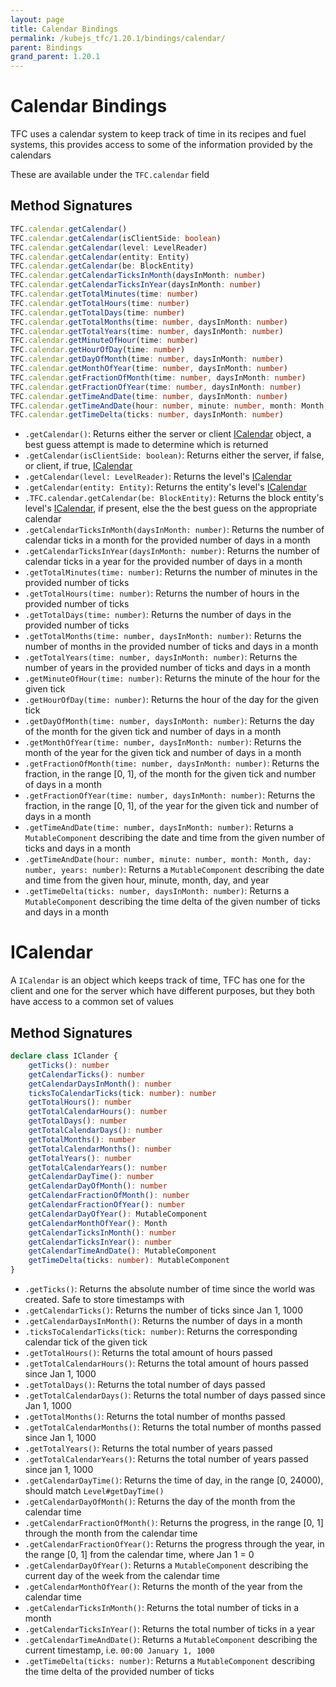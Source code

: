 ```yaml
---
layout: page
title: Calendar Bindings
permalink: /kubejs_tfc/1.20.1/bindings/calendar/
parent: Bindings
grand_parent: 1.20.1
---
```


# Calendar Bindings

TFC uses a calendar system to keep track of time in its recipes and fuel systems, this provides access to some of the information provided by the calendars

These are available under the `TFC.calendar` field

## Method Signatures

```ts
TFC.calendar.getCalendar()
TFC.calendar.getCalendar(isClientSide: boolean)
TFC.calendar.getCalendar(level: LevelReader)
TFC.calendar.getCalendar(entity: Entity)
TFC.calendar.getCalendar(be: BlockEntity)
TFC.calendar.getCalendarTicksInMonth(daysInMonth: number)
TFC.calendar.getCalendarTicksInYear(daysInMonth: number)
TFC.calendar.getTotalMinutes(time: number)
TFC.calendar.getTotalHours(time: number)
TFC.calendar.getTotalDays(time: number)
TFC.calendar.getTotalMonths(time: number, daysInMonth: number)
TFC.calendar.getTotalYears(time: number, daysInMonth: number)
TFC.calendar.getMinuteOfHour(time: number)
TFC.calendar.getHourOfDay(time: number)
TFC.calendar.getDayOfMonth(time: number, daysInMonth: number)
TFC.calendar.getMonthOfYear(time: number, daysInMonth: number)
TFC.calendar.getFractionOfMonth(time: number, daysInMonth: number)
TFC.calendar.getFractionOfYear(time: number, daysInMonth: number)
TFC.calendar.getTimeAndDate(time: number, daysInMonth: number)
TFC.calendar.getTimeAndDate(hour: number, minute: number, month: Month, day: number, years: number)
TFC.calendar.getTimeDelta(ticks: number, daysInMonth: number)
```

- `.getCalendar()`: Returns either the server or client [ICalendar](#icalendar) object, a best guess attempt is made to determine which is returned
- `.getCalendar(isClientSide: boolean)`: Returns either the server, if false, or client, if true, [ICalendar](#icalendar)
- `.getCalendar(level: LevelReader)`: Returns the level's [ICalendar](#icalendar)
- `.getCalendar(entity: Entity)`: Returns the entity's level's [ICalendar](#icalendar)
- `.TFC.calendar.getCalendar(be: BlockEntity)`: Returns the block entity's level's [ICalendar](#icalendar), if present, else the the best guess on the appropriate calendar
- `.getCalendarTicksInMonth(daysInMonth: number)`: Returns the number of calendar ticks in a month for the provided number of days in a month
- `.getCalendarTicksInYear(daysInMonth: number)`: Returns the number of calendar ticks in a year for the provided number of days in a month
- `.getTotalMinutes(time: number)`: Returns the number of minutes in the provided number of ticks
- `.getTotalHours(time: number)`: Returns the number of hours in the provided number of ticks
- `.getTotalDays(time: number)`: Returns the number of days in the provided number of ticks
- `.getTotalMonths(time: number, daysInMonth: number)`: Returns the number of months in the provided number of ticks and days in a month
- `.getTotalYears(time: number, daysInMonth: number)`: Returns the number of years in the provided number of ticks and days in a month
- `.getMinuteOfHour(time: number)`: Returns the minute of the hour for the given tick
- `.getHourOfDay(time: number)`: Returns the hour of the day for the given tick
- `.getDayOfMonth(time: number, daysInMonth: number)`: Returns the day of the month for the given tick and number of days in a month
- `.getMonthOfYear(time: number, daysInMonth: number)`: Returns the month of the year for the given tick and number of days in a month
- `.getFractionOfMonth(time: number, daysInMonth: number)`: Returns the fraction, in the range [0, 1], of the month for the given tick and number of days in a month
- `.getFractionOfYear(time: number, daysInMonth: number)`: Returns the fraction, in the range [0, 1], of the year for the given tick and number of days in a month
- `.getTimeAndDate(time: number, daysInMonth: number)`: Returns a `MutableComponent` describing the date and time from the given number of ticks and days in a month
- `.getTimeAndDate(hour: number, minute: number, month: Month, day: number, years: number)`: Returns a `MutableComponent` describing the date and time from the given hour, minute, month, day, and year
- `.getTimeDelta(ticks: number, daysInMonth: number)`: Returns a `MutableComponent` describing the time delta of the given number of ticks and days in a month

# ICalendar

A `ICalendar` is an object which keeps track of time, TFC has one for the client and one for the server which have different purposes, but they both have access to a common set of values

## Method Signatures

```ts
declare class IClander {
    getTicks(): number
    getCalendarTicks(): number
    getCalendarDaysInMonth(): number
    ticksToCalendarTicks(tick: number): number
    getTotalHours(): number
    getTotalCalendarHours(): number
    getTotalDays(): number
    getTotalCalendarDays(): number
    getTotalMonths(): number
    getTotalCalendarMonths(): number
    getTotalYears(): number
    getTotalCalendarYears(): number
    getCalendarDayTime(): number
    getCalendarDayOfMonth(): number
    getCalendarFractionOfMonth(): number
    getCalendarFractionOfYear(): number
    getCalendarDayOfYear(): MutableComponent
    getCalendarMonthOfYear(): Month
    getCalendarTicksInMonth(): number
    getCalendarTicksInYear(): number
    getCalendarTimeAndDate(): MutableComponent
    getTimeDelta(ticks: number): MutableComponent
}
```

- `.getTicks()`: Returns the absolute number of time since the world was created. Safe to store timestamps with
- `.getCalendarTicks()`: Returns the number of ticks since Jan 1, 1000
- `.getCalendarDaysInMonth()`: Returns the number of days in a month
- `.ticksToCalendarTicks(tick: number)`: Returns the corresponding calendar tick of the given tick
- `.getTotalHours()`: Returns the total amount of hours passed
- `.getTotalCalendarHours()`: Returns the total amount of hours passed since Jan 1, 1000
- `.getTotalDays()`: Returns the total number of days passed
- `.getTotalCalendarDays()`: Returns the total number of days passed since Jan 1, 1000
- `.getTotalMonths()`: Returns the total number of months passed
- `.getTotalCalendarMonths()`: Returns the total number of months passed since Jan 1, 1000
- `.getTotalYears()`: Returns the total number of years passed
- `.getTotalCalendarYears()`: Returns the total number of years passed since jan 1, 1000
- `.getCalendarDayTime()`: Returns the time of day, in the range [0, 24000), should match `Level#getDayTime()`
- `.getCalendarDayOfMonth()`: Returns the day of the month from the calendar time
- `.getCalendarFractionOfMonth()`: Returns the progress, in the range [0, 1] through the month from the calendar time
- `.getCalendarFractionOfYear()`: Returns the progress through the year, in the range [0, 1] from the calendar time, where Jan 1 = 0
- `.getCalendarDayOfYear()`: Returns a `MutableComponent` describing the current day of the week from the calendar time
- `.getCalendarMonthOfYear()`: Returns the month of the year from the calendar time
- `.getCalendarTicksInMonth()`: Returns the total number of ticks in a month
- `.getCalendarTicksInYear()`: Returns the total number of ticks in a year
- `.getCalendarTimeAndDate()`: Returns a `MutableComponent` describing the current timestamp, i.e. `00:00 January 1, 1000`
- `.getTimeDelta(ticks: number)`: Returns a `MutableComponent` describing the time delta of the provided number of ticks
